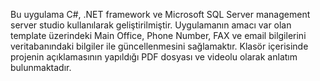 Bu uygulama C#, .NET framework ve Microsoft SQL Server management server studio kullanılarak geliştirilmiştir. Uygulamanın amacı var olan template üzerindeki Main Office, Phone Number, FAX ve email bilgilerini veritabanındaki bilgiler ile güncellenmesini sağlamaktır. Klasör içerisinde projenin açıklamasının yapıldığı PDF dosyası ve videolu olarak anlatım bulunmaktadır.
